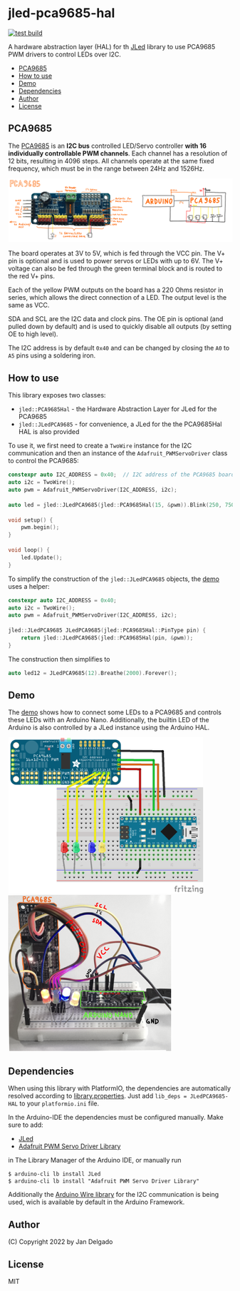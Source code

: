 # jled-pca9685-hal

[![test build](https://github.com/jandelgado/jled-pca9685-hal/actions/workflows/test.yml/badge.svg)](https://github.com/jandelgado/jled-pca9685-hal/actions/workflows/test.yml)

A hardware abstraction layer (HAL) for th
[JLed](https://github.com/jandelgado/jled) library to use PCA9685 PWM drivers
to control LEDs over I2C.

<!-- vim-markdown-toc GFM -->

* [PCA9685](#pca9685)
* [How to use](#how-to-use)
* [Demo](#demo)
* [Dependencies](#dependencies)
* [Author](#author)
* [License](#license)

<!-- vim-markdown-toc -->

## PCA9685

The [PCA9685](https://learn.adafruit.com/16-channel-pwm-servo-driver?view=all)
is an **I2C bus** controlled LED/Servo controller **with 16 individually
controllable PWM channels**. Each channel has a resolution of 12 bits,
resulting in 4096 steps. All channels operate at the same fixed frequency,
which must be in the range between 24Hz and 1526Hz.

<img src=".images/pca9685.png">

The board operates at 3V to 5V, which is fed through the VCC pin. The V+ pin
is optional and is used to power servos or LEDs with up to 6V. The V+ voltage
can also be fed through the green terminal block and is routed to the red V+
pins.

Each of the yellow PWM outputs on the board has a 220 Ohms resistor in series,
which allows the direct connection of a LED. The output level is the same as
VCC.

SDA and SCL are the I2C data and clock pins. The OE pin is optional (and pulled
down by default) and is used to quickly disable all outputs (by setting OE to
high level).

The I2C address is by default `0x40` and can be changed by closing the `A0` to
`A5` pins using a soldering iron.

## How to use

This library exposes two classes:

* `jled::PCA9685Hal` - the Hardware Abstraction Layer for JLed for the PCA9685
* `jled::JLedPCA9685` - for convenience, a JLed for the the PCA9685Hal HAL is also provided

To use it, we first need to create a `TwoWire` instance for the I2C communication
and then an instance of the `Adafruit_PWMServoDriver` class to control the 
PCA9685:

```c++
constexpr auto I2C_ADDRESS = 0x40;  // I2C address of the PCA9685 board
auto i2c = TwoWire();
auto pwm = Adafruit_PWMServoDriver(I2C_ADDRESS, i2c);

auto led = jled::JLedPCA9685(jled::PCA9685Hal(15, &pwm)).Blink(250, 750).Forever();

void setup() {
    pwm.begin();
}

void loop() {
    led.Update();
}
```

To simplify the construction of the `jled::JLedPCA9685` objects, the 
[demo](examples/demo/demo.ino) uses a helper:

```c++ 
constexpr auto I2C_ADDRESS = 0x40;
auto i2c = TwoWire();
auto pwm = Adafruit_PWMServoDriver(I2C_ADDRESS, i2c);

jled::JLedPCA9685 JLedPCA9685(jled::PCA9685Hal::PinType pin) {
    return jled::JLedPCA9685(jled::PCA9685Hal(pin, &pwm));
}
```

The construction then simplifies to

```c++
auto led12 = JLedPCA9685(12).Breathe(2000).Forever();
```

## Demo

The [demo](examples/demo/demo.ino) shows how to connect some LEDs to a PCA9685
and controls these LEDs with an Arduino Nano. Additionally, the builtin LED 
of the Arduino is also controlled by a JLed instance using the Arduino HAL. 

<p float="left">
    <img src=".images/demo_bb.png" height=350>
    <img src=".images/nano_mit_pca9685.png" height=350>
</p>

## Dependencies

When using this library with PlatformIO, the dependencies are automatically
resolved according to [library.properties](library.properties). Just add
`lib_deps = JLedPCA9685-HAL` to your `platformio.ini` file.

In the Arduino-IDE the dependencies must be configured manually. Make sure to
add:

* [JLed](https://github.com/jandelgado/jled)
* [Adafruit PWM Servo Driver Library](https://github.com/adafruit/Adafruit-PWM-Servo-Driver-Library)

in The Library Manager of the Arduino IDE, or manually run 

```shell
$ arduino-cli lb install JLed
$ arduino-cli lb install "Adafruit PWM Servo Driver Library"
```

Additionally the [Arduino Wire
library](https://www.arduino.cc/reference/en/language/functions/communication/wire/)
for the I2C communication is being used, wich is available by default in the
Arduino Framework.

## Author

(C) Copyright 2022 by Jan Delgado

## License

MIT

